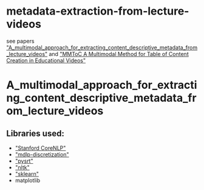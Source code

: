 # metadata-extraction-from-lecture-videos
  see papers ["A_multimodal_approach_for_extracting_content_descriptive_metadata_from_lecture_videos"](https://www.researchgate.net/profile/Vidhya_Balasubramanian/publication/274311880_A_multimodal_approach_for_extracting_content_descriptive_metadata_from_lecture_videos/links/561ce64608aea80367266454/A-multimodal-approach-for-extracting-content-descriptive-metadata-from-lecture-videos.pdf)  and  ["MMToC A Multimodal Method for Table of Content Creation in Educational Videos"](http://www.researchgate.net/publication/304417832_MMToC_A_Multimodal_Method_for_Table_of_Content_Creation_in_Educational_Videos)



# A_multimodal_approach_for_extracting_content_descriptive_metadata_from_lecture_videos


## Libraries used:

*   ["Stanford CoreNLP"](https://nlp.stanford.edu/software/)
*   ["mdlp-discretization"](https://github.com/navicto/Discretization-MDLPC)
*   ["pysrt"](https://github.com/byroot/pysrt)
*   ["nltk"](https://github.com/nltk/nltk)
*   ["sklearn"](https://www.baidu.com/link?url=jwc9RTQO2oPgvGY7YDPDKrrZHs3o7oxo_eezrWG78VECamw_wCCTKkttpQuFI55A&wd=&eqid=cef2d2f2000063d70000000659256a78)
*   matplotlib
